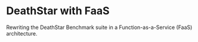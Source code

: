 # DeathStar with FaaS

Rewriting the DeathStar Benchmark suite in a Function-as-a-Service (FaaS)
architecture.

